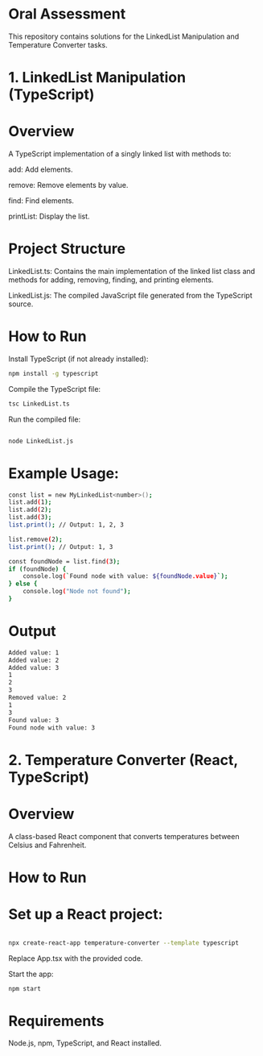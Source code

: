 # Oral Assessment

This repository contains solutions for the LinkedList Manipulation and Temperature Converter tasks.

# 1. LinkedList Manipulation (TypeScript)

# Overview

A TypeScript implementation of a singly linked list with methods to:

add: Add elements.

remove: Remove elements by value.

find: Find elements.

printList: Display the list.

# Project Structure

LinkedList.ts: Contains the main implementation of the linked list class and methods for adding, removing, finding, and printing elements.

LinkedList.js: The compiled JavaScript file generated from the TypeScript source.

# How to Run

Install TypeScript (if not already installed):

```bash
npm install -g typescript
```

Compile the TypeScript file:

```bash
tsc LinkedList.ts
```

Run the compiled file:

```bash

node LinkedList.js

```

# Example Usage:

```bash
const list = new MyLinkedList<number>();
list.add(1);
list.add(2);
list.add(3);
list.print(); // Output: 1, 2, 3

list.remove(2);
list.print(); // Output: 1, 3

const foundNode = list.find(3);
if (foundNode) {
    console.log(`Found node with value: ${foundNode.value}`);
} else {
    console.log("Node not found");
}
```
# Output

```bash
Added value: 1
Added value: 2
Added value: 3
1
2
3
Removed value: 2
1
3
Found value: 3
Found node with value: 3
```

# 2. Temperature Converter (React, TypeScript)

# Overview

A class-based React component that converts temperatures between Celsius and Fahrenheit.

# How to Run

# Set up a React project:
```bash

npx create-react-app temperature-converter --template typescript

```
Replace App.tsx with the provided code.

Start the app:
```bash
npm start

```
# Requirements
Node.js, npm, TypeScript, and React installed.
